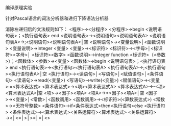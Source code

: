 编译原理实验

针对Pascal语言的词法分析器和递归下降语法分析器

消除左递归后的文法规则如下：
<程序>→<分程序>
<分程序>→begin <说明语句表>；<执行语句表> end
<说明语句表>→<说明语句><说明语句表A>
<说明语句表A>→;<说明语句><说明语句表A>│空
<说明语句>→<变量说明>│<函数说明>
<变量说明>→integer <变量>
<变量>→<标识符>
<标识符>→<字母>│<标识符><字母>│ <标识符><数字>
<函数说明>→integer function <标识符>（<参数>）；<函数体>
<参数>→<变量>
<函数体>→begin <说明语句表>；<执行语句表> end
<执行语句表>→<执行语句><执行语句表A>
<执行语句表A>→;<执行语句><执行语句表A>│空
<执行语句>→<读语句>│<写语句>│<赋值语句>│<条件语句>
<读语句>→read(<变量>)
<写语句>→write(<变量>)
<赋值语句>→<变量>:=<算术表达式>
<算术表达式>→<项><算术表达式A>
<算术表达式A>→-<项><算术表达式A>|空
<项>→<因子><项A>
<项A>→*<因子><项A>│空
<因子>→<变量>│<常数>│<函数调用>
<函数调用>→<标识符>(<算数表达式>)
<常数>→<无符号整数>
<条件语句>→if<条件表达式>then<执行语句>else <执行语句>
<条件表达式>→<算术表达式><关系运算符><算术表达式>
<关系运算符> →<│<=│>│>=│=│<>
